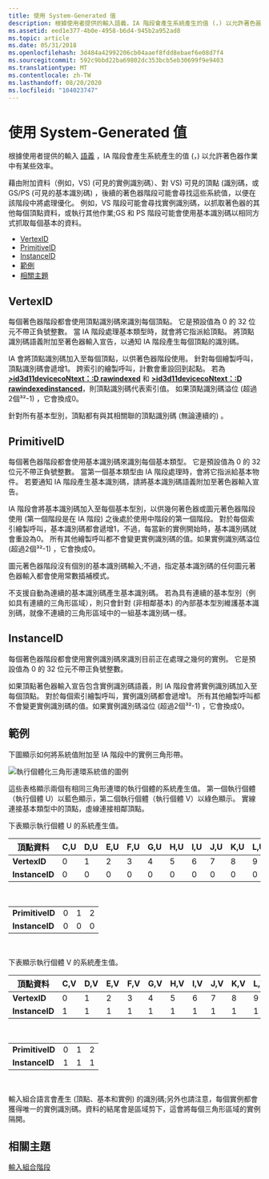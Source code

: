 ```yaml
---
title: 使用 System-Generated 值
description: 根據使用者提供的輸入語義，IA 階段會產生系統產生的值 (，) 以允許著色器作業中有某些效率。
ms.assetid: eed1e377-4b0e-4958-b6d4-945b2a952ad8
ms.topic: article
ms.date: 05/31/2018
ms.openlocfilehash: 3d484a42992206cb04aaef8fdd8ebaef6e08d7f4
ms.sourcegitcommit: 592c9bbd22ba69802dc353bcb5eb30699f9e9403
ms.translationtype: MT
ms.contentlocale: zh-TW
ms.lasthandoff: 08/20/2020
ms.locfileid: "104023747"
---
```

# <a name="using-system-generated-values"></a>使用 System-Generated 值

根據使用者提供的輸入 [語義](/windows/desktop/direct3dhlsl/dx-graphics-hlsl-semantics) ，IA 階段會產生系統產生的值 (，) 以允許著色器作業中有某些效率。

藉由附加資料（例如，VS)  (可見的實例識別碼）、對 VS) 可見的頂點 (識別碼，或 GS/PS (可見的基本識別碼) ，後續的著色器階段可能會尋找這些系統值，以便在該階段中將處理優化。 例如，VS 階段可能會尋找實例識別碼，以抓取著色器的其他每個頂點資料，或執行其他作業;GS 和 PS 階段可能會使用基本識別碼以相同方式抓取每個基本的資料。

-   [VertexID](#vertexid)
-   [PrimitiveID](#primitiveid)
-   [InstanceID](#instanceid)
-   [範例](#example)
-   [相關主題](#related-topics)

## <a name="vertexid"></a>VertexID

每個著色器階段都會使用頂點識別碼來識別每個頂點。 它是預設值為 0 的 32 位元不帶正負號整數。 當 IA 階段處理基本類型時，就會將它指派給頂點。 將頂點識別碼語義附加至著色器輸入宣告，以通知 IA 階段產生每個頂點的識別碼。

IA 會將頂點識別碼加入至每個頂點，以供著色器階段使用。 針對每個繪製呼叫，頂點識別碼會遞增1。 跨索引的繪製呼叫，計數會重設回到起點。 若為 [**>id3d11devicecoNtext：:D rawindexed**](/windows/desktop/api/D3D11/nf-d3d11-id3d11devicecontext-drawindexed) 和 [**>id3d11devicecoNtext：:D rawindexedinstanced**](/windows/desktop/api/D3D11/nf-d3d11-id3d11devicecontext-drawindexedinstanced)，則頂點識別碼代表索引值。 如果頂點識別碼溢位 (超過2個³²-1) ，它會換成0。

針對所有基本型別，頂點都有與其相關聯的頂點識別碼 (無論連續的) 。

## <a name="primitiveid"></a>PrimitiveID

每個著色器階段都會使用基本識別碼來識別每個基本類型。 它是預設值為 0 的 32 位元不帶正負號整數。 當第一個基本類型由 IA 階段處理時，會將它指派給基本物件。 若要通知 IA 階段產生基本識別碼，請將基本識別碼語義附加至著色器輸入宣告。

IA 階段會將基本識別碼加入至每個基本型別，以供幾何著色器或圖元著色器階段使用 (第一個階段是在 IA 階段) 之後處於使用中階段的第一個階段。 對於每個索引繪製呼叫，基本識別碼都會遞增1，不過，每當新的實例開始時，基本識別碼就會重設為0。 所有其他繪製呼叫都不會變更實例識別碼的值。如果實例識別碼溢位 (超過2個³²-1) ，它會換成0。

圖元著色器階段沒有個別的基本識別碼輸入;不過，指定基本識別碼的任何圖元著色器輸入都會使用常數插補模式。

不支援自動為連續的基本識別碼產生基本識別碼。 若為具有連續的基本型別（例如具有連續的三角形區域），則只會針對 (非相鄰基本) 的內部基本型別維護基本識別碼，就像不連續的三角形區域中的一組基本識別碼一樣。

## <a name="instanceid"></a>InstanceID

每個著色器階段都會使用實例識別碼來識別目前正在處理之幾何的實例。 它是預設值為 0 的 32 位元不帶正負號整數。

如果頂點著色器輸入宣告包含實例識別碼語義，則 IA 階段會將實例識別碼加入至每個頂點。 對於每個索引繪製呼叫，實例識別碼都會遞增1。 所有其他繪製呼叫都不會變更實例識別碼的值。如果實例識別碼溢位 (超過2個³²-1) ，它會換成0。

## <a name="example"></a>範例

下圖顯示如何將系統值附加至 IA 階段中的實例三角形帶。

![執行個體化三角形連環系統值的圖例](images/d3d10-ia-example.png)

這些表格顯示兩個有相同三角形連環的執行個體的系統產生值。 第一個執行個體（執行個體 U）以藍色顯示，第二個執行個體（執行個體 V）以綠色顯示。 實線連接基本類型中的頂點，虛線連接相鄰頂點。

下表顯示執行個體 U 的系統產生值。



| 頂點資料    | C,U | D,U | E,U | F,U | G,U | H,U | I,U | J,U | K,U | L,U |
|----------------|-----|-----|-----|-----|-----|-----|-----|-----|-----|-----|
| **VertexID**   | 0   | 1   | 2   | 3   | 4   | 5   | 6   | 7   | 8   | 9   |
| **InstanceID** | 0   | 0   | 0   | 0   | 0   | 0   | 0   | 0   | 0   | 0   |



 



|                 |     |     |     |
|-----------------|-----|-----|-----|
| **PrimitiveID** | 0   | 1   | 2   |
| **InstanceID**  | 0   | 0   | 0   |



 

下表顯示執行個體 V 的系統產生值。



| 頂點資料    | C,V | D,V | E,V | F,V | G,V | H,V | I,V | J,V | K,V | L,V |
|----------------|-----|-----|-----|-----|-----|-----|-----|-----|-----|-----|
| **VertexID**   | 0   | 1   | 2   | 3   | 4   | 5   | 6   | 7   | 8   | 9   |
| **InstanceID** | 1   | 1   | 1   | 1   | 1   | 1   | 1   | 1   | 1   | 1   |



 



|                 |     |     |     |
|-----------------|-----|-----|-----|
| **PrimitiveID** | 0   | 1   | 2   |
| **InstanceID**  | 1   | 1   | 1   |



 

輸入組合語言會產生 (頂點、基本和實例) 的識別碼;另外也請注意，每個實例都會獲得唯一的實例識別碼。資料的結尾會是區域剪下，這會將每個三角形區域的實例隔開。

## <a name="related-topics"></a>相關主題

<dl> <dt>

[輸入組合階段](d3d10-graphics-programming-guide-input-assembler-stage.md)
</dt> </dl>

 

 